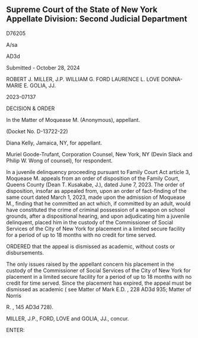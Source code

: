 ## Supreme Court of the State of New York Appellate Division: Second Judicial Department

D76205

A/sa

AD3d

Submitted - October 28, 2024

ROBERT J. MILLER, J.P. WILLIAM G. FORD LAURENCE L. LOVE DONNA-MARIE E. GOLIA, JJ.

2023-07137

DECISION &amp; ORDER

In the Matter of Moquease M. (Anonymous), appellant.

(Docket No. D-13722-22)

Diana Kelly, Jamaica, NY, for appellant.

Muriel Goode-Trufant, Corporation Counsel, New York, NY (Devin Slack and Philip W. Wong of counsel), for respondent.

In  a  juvenile  delinquency  proceeding  pursuant  to  Family  Court  Act  article  3, Moquease M. appeals from an order of disposition of the Family Court, Queens County (Dean T. Kusakabe, J.), dated June 7, 2023.  The order of disposition, insofar as appealed from, upon an order of fact-finding of the same court dated March 1, 2023, made upon the admission of Moquease M., finding that he committed an act which, if committed by an adult, would have constituted the crime of criminal possession of a weapon on school grounds, after a dispositional hearing, and upon adjudicating him a juvenile delinquent, placed him in the custody of the Commissioner of Social Services of the City of New York for placement in a limited secure facility for a period of up to 18 months with no credit for time served.

ORDERED that the appeal is dismissed as academic, without costs or disbursements.

The only issues raised by the appellant concern his placement in the custody of the Commissioner of Social Services of the City of New York for placement in a limited secure facility for a period of up to 18 months with no credit for time served.  Since the placement has expired, the appeal must be dismissed as academic ( see Matter of Mark E.D. , 228 AD3d 935; Matter of Norris

R. , 145 AD3d 728).

MILLER, J.P., FORD, LOVE and GOLIA, JJ., concur.

ENTER:

<!-- image -->